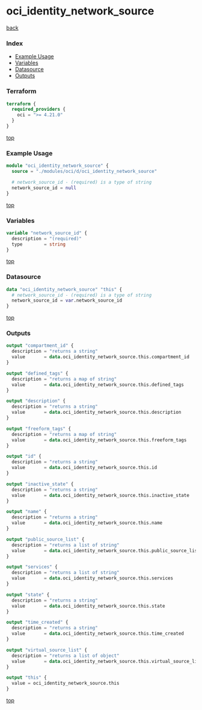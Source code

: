# oci_identity_network_source

[back](../oci.md)

### Index

- [Example Usage](#example-usage)
- [Variables](#variables)
- [Datasource](#datasource)
- [Outputs](#outputs)

### Terraform

```terraform
terraform {
  required_providers {
    oci = ">= 4.21.0"
  }
}
```

[top](#index)

### Example Usage

```terraform
module "oci_identity_network_source" {
  source = "./modules/oci/d/oci_identity_network_source"

  # network_source_id - (required) is a type of string
  network_source_id = null
}
```

[top](#index)

### Variables

```terraform
variable "network_source_id" {
  description = "(required)"
  type        = string
}
```

[top](#index)

### Datasource

```terraform
data "oci_identity_network_source" "this" {
  # network_source_id - (required) is a type of string
  network_source_id = var.network_source_id
}
```

[top](#index)

### Outputs

```terraform
output "compartment_id" {
  description = "returns a string"
  value       = data.oci_identity_network_source.this.compartment_id
}

output "defined_tags" {
  description = "returns a map of string"
  value       = data.oci_identity_network_source.this.defined_tags
}

output "description" {
  description = "returns a string"
  value       = data.oci_identity_network_source.this.description
}

output "freeform_tags" {
  description = "returns a map of string"
  value       = data.oci_identity_network_source.this.freeform_tags
}

output "id" {
  description = "returns a string"
  value       = data.oci_identity_network_source.this.id
}

output "inactive_state" {
  description = "returns a string"
  value       = data.oci_identity_network_source.this.inactive_state
}

output "name" {
  description = "returns a string"
  value       = data.oci_identity_network_source.this.name
}

output "public_source_list" {
  description = "returns a list of string"
  value       = data.oci_identity_network_source.this.public_source_list
}

output "services" {
  description = "returns a list of string"
  value       = data.oci_identity_network_source.this.services
}

output "state" {
  description = "returns a string"
  value       = data.oci_identity_network_source.this.state
}

output "time_created" {
  description = "returns a string"
  value       = data.oci_identity_network_source.this.time_created
}

output "virtual_source_list" {
  description = "returns a list of object"
  value       = data.oci_identity_network_source.this.virtual_source_list
}

output "this" {
  value = oci_identity_network_source.this
}
```

[top](#index)